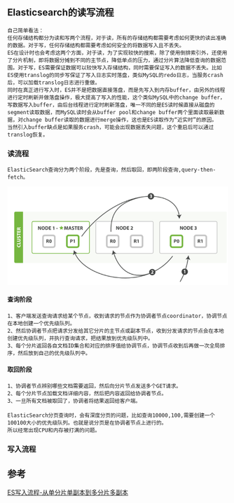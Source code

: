 ## Elasticsearch的读写流程
    自己简单看法：
    任何存储结构都分为读和写两个流程，对于读，所有的存储结构都需要考虑如何更快的读出准确的数据。对于写，任何存储结构都需要考虑如何安全的将数据写入且不丢失。
    ES在设计时也会考虑这两个方面，对于读，为了实现较快的搜索，除了使用倒排索引外，还使用了分片机制，即将数据分摊到不同的主节点，降低单点的压力，通过分片算法降低查询的数据范围。对于写，ES需要保证数据可以较快写入存储结构，同时需要保证写入的数据不丢失。比如ES使用translog的同步写保证了写入日志实时落盘，类似MySQL的redo日志，当服务crash后，可以加载translog日志进行重做。
    同时在真正进行写入时，ES并不是把数据直接落盘，而是先写入到内存buffer，由另外的线程进行定时刷新并做落盘操作，极大提高了写入的性能，这个类似MySQL中的change buffer，写数据写入buffer，由后台线程进行定时刷新落盘，唯一不同的是ES读时候直接从磁盘的segment读取数据，而MySQL读时会从buffer pool和change buffer两个里面读取最新数据，对change buffer读取的数据进行merge操作，这也是ES读取作为“近实时”的原因。
    当然引入buffer缺点是如果服务crash，可能会出现数据丢失问题，这个重启后可以通过translog恢复。


### 读流程

    ElasticSearch查询分为两个阶段，先是查询，然后取回，即两阶段查询,query-then-fetch。
    
![查询流程](../img/es-query-phase.png)    
    
#### 查询阶段

    1、客户端发送查询请求给某个节点，收到请求的节点作为协调者节点coordinator，协调节点在本地创建一个优先级队列。
    2、然后协调者节点把请求分发给其它分片的主节点或副本节点，收到分发请求的节点会在本地创建优先级队列，并执行查询请求，把结果放到优先级队列中。
    3、每个分片返回各自文档ID集合和对应的排序值给协调节点，协调节点收到后再做一次全局排序，然后放到自己的优先级队列中。

#### 取回阶段

    1、协调者节点辨别哪些文档需要返回，然后向分片节点发送多个GET请求。
    2、每个分片节点加载文档详细内容，然后把内容返回给协调者节点。
    3、一旦所有文档被取回了，协调者将结果返回给客户端。
    
    ElasticSearch分页查询时，会有深度分页的问题，比如查询10000,100,需要创建一个100100大小的优先级队列。也就是说分页是在协调者节点上进行的。
    所以经常出现CPU和内存被打满的问题。

### 写入流程
    
    


## 参考

[ES写入流程-从单分片单副本到多分片多副本](https://longxiaofei.github.io/post/elasticsearch%E7%9A%84%E5%86%99%E5%85%A5%E6%B5%81%E7%A8%8B/)
